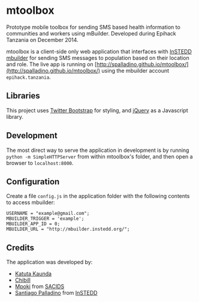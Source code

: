 # mtoolbox

Prototype mobile toolbox for sending SMS based health information to communities and workers using mBuilder. Developed during Epihack Tanzania on December 2014.

mtoolbox is a client-side only web application that interfaces with [InSTEDD mbuilder](http://mbuilder.instedd.org) for sending SMS messages to population based on their location and role. The live app is running on [http://spalladino.github.io/mtoolbox/](http://spalladino.github.io/mtoolbox/) using the mbuilder account `epihack.tanzania`.

## Libraries

This project uses [Twitter Bootstrap](http://getbootstrap.com/) for styling, and [jQuery](http://jquery.com/) as a Javascript library.

## Development

The most direct way to serve the application in development is by running `python -m SimpleHTTPServer` from within mtoolbox's folder, and then open a browser to `localhost:8000`.

## Configuration

Create a file `config.js` in the application folder with the following contents to access mbuilder:

```
USERNAME = "example@gmail.com";
MBUILDER_TRIGGER = 'example';
MBUILDER_APP_ID = 0;
MBUILDER_URL = "http://mbuilder.instedd.org/";
```

## Credits

The application was developed by:

* [Katuta Kaunda](https://github.com/GilchristK)
* [Chibill](https://github.com/chibill)
* [Mpoki](https://github.com/mpoki) from [SACIDS](http://sacids.org/)
* [Santiago Palladino]((https://github.com/spalladino)) from [InSTEDD](http://instedd.org/)

